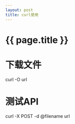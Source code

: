 ```yaml
---
layout: post
title: curl使用
---
```

{{ page.title }}
================

# 下载文件

curl -O url

# 测试API

curl -X POST -d @filename url
